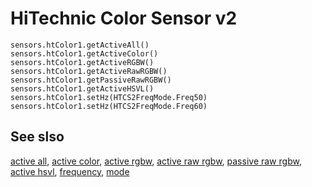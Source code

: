 # HiTechnic Color Sensor v2

```cards
sensors.htColor1.getActiveAll()
sensors.htColor1.getActiveColor()
sensors.htColor1.getActiveRGBW()
sensors.htColor1.getActiveRawRGBW()
sensors.htColor1.getPassiveRawRGBW()
sensors.htColor1.getActiveHSVL()
sensors.htColor1.setHz(HTCS2FreqMode.Freq50)
sensors.htColor1.setHz(HTCS2FreqMode.Freq60)
```

## See slso

[active all](/docs/reference/sensors/ht-color-sensor-v2/active-all),
[active color](/docs/reference/sensors/ht-color-sensor-v2/active-color),
[active rgbw](/docs/reference/sensors/ht-color-sensor-v2/active-rgbw),
[active raw rgbw](/docs/reference/sensors/ht-color-sensor-v2/active-raw-rgbw),
[passive raw rgbw](/docs/reference/sensors/ht-color-sensor-v2/passive-raw-rgbw),
[active hsvl](/docs/reference/sensors/ht-color-sensor-v2/active-hsvl),
[frequency](/docs/reference/sensors/ht-color-sensor-v2/frequency),
[mode](/docs/reference/sensors/ht-color-sensor-v2/mode)